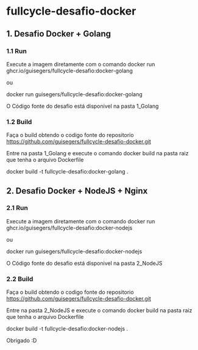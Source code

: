 # fullcycle-desafio-docker

## 1. Desafio Docker + Golang

### 1.1 Run

Execute a imagem diretamente com o comando docker run ghcr.io/guisegers/fullcycle-desafio:docker-golang

ou

docker run guisegers/fullcycle-desafio:docker-golang

O Código fonte do desafio está disponivel na pasta 1_Golang

### 1.2 Build

Faça o build obtendo o codigo fonte do repositorio https://github.com/guisegers/fullcycle-desafio-docker.git

Entre na pasta 1_Golang e execute o comando docker build na pasta raiz que tenha o arquivo Dockerfile

docker build -t fullcycle-desafio:docker-golang .

## 2. Desafio Docker + NodeJS + Nginx

### 2.1 Run

Execute a imagem diretamente com o comando docker run ghcr.io/guisegers/fullcycle-desafio:docker-nodejs

ou

docker run guisegers/fullcycle-desafio:docker-nodejs

O Código fonte do desafio está disponivel na pasta 2_NodeJS

### 2.2 Build

Faça o build obtendo o codigo fonte do repositorio https://github.com/guisegers/fullcycle-desafio-docker.git

Entre na pasta 2_NodeJS e execute o comando docker build na pasta raiz que tenha o arquivo Dockerfile

docker build -t fullcycle-desafio:docker-nodejs .

Obrigado :D
